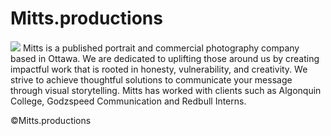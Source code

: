 # Mitts.productions

#### []()

![](photo.jpg)
Mitts is a published portrait and commercial photography company based in Ottawa. We are dedicated to uplifting those around us by creating impactful work that is rooted in honesty, vulnerability, and creativity. We strive to achieve thoughtful solutions to communicate your message through visual storytelling. Mitts has worked with clients such as Algonquin College, Godzspeed Communication and Redbull Interns.

©Mitts.productions
